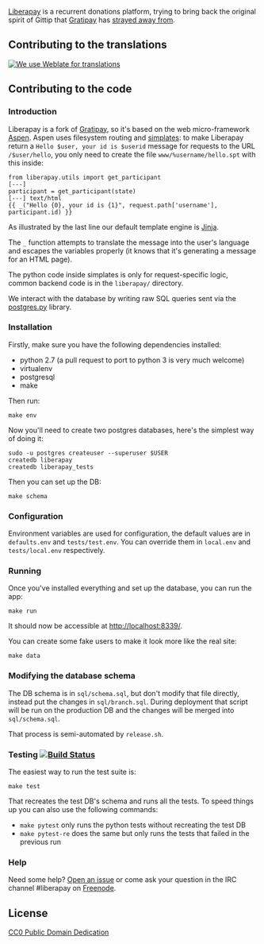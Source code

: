 [Liberapay](http://liberapay.com) is a recurrent donations platform, trying to bring back the original spirit of Gittip that [Gratipay](http://gratipay.com) has [strayed away from](https://medium.com/gratipay-blog/gratipay-2-0-2453d3c53077).


## Contributing to the translations

[![We use Weblate for translations](https://hosted.weblate.org/widgets/liberapay/-/287x66-white.png)](https://hosted.weblate.org/engage/liberapay/?utm_source=widget)


## Contributing to the code

### Introduction

Liberapay is a fork of [Gratipay](https://github.com/gratipay/gratipay.com), so it's based on the web micro-framework [Aspen](http://aspen.io/). Aspen uses filesystem routing and [simplates](http://simplates.org/): to make Liberapay return a `Hello $user, your id is $userid` message for requests to the URL `/$user/hello`, you only need to create the file `www/%username/hello.spt` with this inside:

```
from liberapay.utils import get_participant
[---]
participant = get_participant(state)
[---] text/html
{{ _("Hello {0}, your id is {1}", request.path['username'], participant.id) }}
```

As illustrated by the last line our default template engine is [Jinja](http://jinja.pocoo.org/).

The `_` function attempts to translate the message into the user's language and escapes the variables properly (it knows that it's generating a message for an HTML page).

The python code inside simplates is only for request-specific logic, common backend code is in the `liberapay/` directory.

We interact with the database by writing raw SQL queries sent via the [postgres.py](https://postgres-py.readthedocs.org/en/latest/) library.

### Installation

Firstly, make sure you have the following dependencies installed:

- python 2.7 (a pull request to port to python 3 is very much welcome)
- virtualenv
- postgresql
- make

Then run:

    make env

Now you'll need to create two postgres databases, here's the simplest way of doing it:

    sudo -u postgres createuser --superuser $USER
    createdb liberapay
    createdb liberapay_tests

Then you can set up the DB:

    make schema

### Configuration

Environment variables are used for configuration, the default values are in
`defaults.env` and `tests/test.env`. You can override them in
`local.env` and `tests/local.env` respectively.

### Running

Once you've installed everything and set up the database, you can run the app:

    make run

It should now be accessible at [http://localhost:8339/](http://localhost:8339/).

You can create some fake users to make it look more like the real site:

    make data

### Modifying the database schema

The DB schema is in `sql/schema.sql`, but don't modify that file directly,
instead put the changes in `sql/branch.sql`. During deployment that script will
be run on the production DB and the changes will be merged into `sql/schema.sql`.

That process is semi-automated by `release.sh`.

### Testing [![Build Status](https://travis-ci.org/liberapay/liberapay.com.svg)](https://travis-ci.org/liberapay/liberapay.com)

The easiest way to run the test suite is:

    make test

That recreates the test DB's schema and runs all the tests. To speed things up
you can also use the following commands:

- `make pytest` only runs the python tests without recreating the test DB
- `make pytest-re` does the same but only runs the tests that failed in the previous run

### Help

Need some help? [Open an issue](https://github.com/liberapay/liberapay.com/issues/new) or come ask your question in the IRC channel #liberapay on [Freenode](http://webchat.freenode.net/).


## License

[CC0 Public Domain Dedication](http://creativecommons.org/publicdomain/zero/1.0/)
